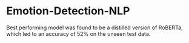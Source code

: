 # Emotion-Detection-NLP

Best performing model was found to be a distilled version of RoBERTa, which led to an accuracy of 52% on the unseen test data.
